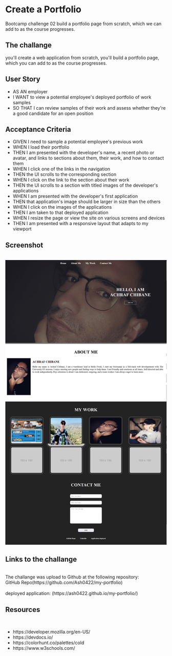 <h1> Create a Portfolio</h1>
Bootcamp challenge 02 build a portfolio page from scratch, which we can add to as the course progresses.

<h2>The challange </h2>
you'll create a web application from scratch, you'll build a portfolio page, which you can add to as the course progresses.

## User Story
<ul>
<li>AS AN employer <br></li>
<li>I WANT to view a potential employee's deployed portfolio of work samples<br></li>
<li>SO THAT I can review samples of their work and assess whether they're a good candidate for an open position</li>
</ul>

## Acceptance Criteria
<ul>
<li>GIVEN I need to sample a potential employee's previous work<br></li>
<li>WHEN I load their portfolio<br></li>
<li>THEN I am presented with the developer's name, a recent photo or avatar, and links to sections about them, their work, and how to contact them<br></li>
<li>WHEN I click one of the links in the navigation<br></li>
<li>THEN the UI scrolls to the corresponding section<br></li>
<li>WHEN I click on the link to the section about their work<br></li>
<li>THEN the UI scrolls to a section with titled images of the developer's applications<br></li>
<li>WHEN I am presented with the developer's first application<br></li>
<li>THEN that application's image should be larger in size than the others<br></li>
<li>WHEN I click on the images of the applications<br></li>
<li>THEN I am taken to that deployed application<br></li>
<li>WHEN I resize the page or view the site on various screens and devices<br></li>
<li>THEN I am presented with a responsive layout that adapts to my viewport<br></li>
</ul>

## Screenshot
<br>
<img src="./images/screenshot1.png">


## Links to the challange
<br>
The challange was upload to Github at the following repository:<br>
GitHub Repo(https://github.com/Ash0422/my-portfolio)<br>
<br>
deployed application: (https://ash0422.github.io/my-portfolio/)


## Resources
<br>
<ul>
<li>https://developer.mozilla.org/en-US/<br></li>
<li>https://devdocs.io/<br></li>
<li>https://colorhunt.co/palettes/cold<br></li>
<li>https://www.w3schools.com/<br></li>





